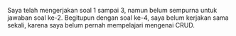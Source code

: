 Saya telah mengerjakan soal 1 sampai 3, namun belum sempurna untuk jawaban soal ke-2. Begitupun dengan soal ke-4, saya belum kerjakan sama sekali, karena saya belum pernah mempelajari mengenai CRUD.